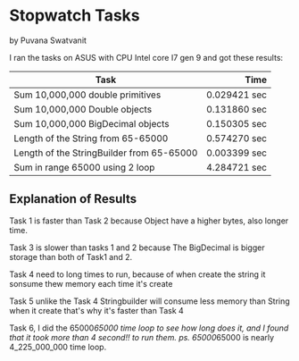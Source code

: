 # Stopwatch Tasks 

by Puvana Swatvanit

I ran the tasks on ASUS with CPU Intel core I7 gen 9 and got these results:

Task                                      | Time
------------------------------------------|-------:
Sum 10,000,000 double primitives          | 0.029421 sec
Sum 10,000,000 Double objects             | 0.131860 sec
Sum 10,000,000 BigDecimal objects         | 0.150305 sec
Length of the String from 65-65000        | 0.574270 sec
Length of the StringBuilder from 65-65000 | 0.003399 sec
Sum in range 65000 using 2 loop           | 4.284721 sec

## Explanation of Results

Task 1 is faster than Task 2 because Object have a higher bytes, also longer time.

Task 3 is slower than tasks 1 and 2 because The BigDecimal is bigger storage than both of Task1 and 2.

Task 4 need to long times to run, because of when create the string it sonsume thew memory each time it's create

Task 5 unlike the Task 4 Stringbuilder will consume less memory than String when it create that's why it's faster than Task 4

Task 6, I did the 65000*65000 time loop to see how long does it, and I found that it took more than 4 second!! to run them.
ps. 65000*65000 is nearly 4_225_000_000 time loop.


